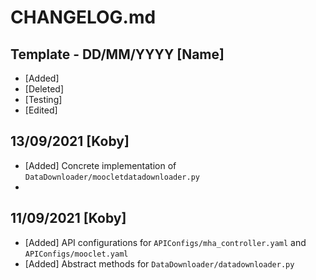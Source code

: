 # CHANGELOG.md
## Template - DD/MM/YYYY [Name]
- [Added]
- [Deleted]
- [Testing]
- [Edited]

## 13/09/2021 [Koby]
- [Added] Concrete implementation of `DataDownloader/moocletdatadownloader.py`
- 
## 11/09/2021 [Koby]
- [Added] API configurations for `APIConfigs/mha_controller.yaml` and `APIConfigs/mooclet.yaml`
- [Added] Abstract methods for `DataDownloader/datadownloader.py`
